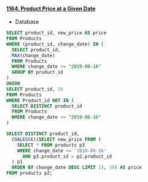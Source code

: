 #### [1164. Product Price at a Given Date](https://leetcode.com/problems/product-price-at-a-given-date/)

* Database

```sql
SELECT product_id, new_price AS price
FROM Products
WHERE (product_id, change_date) IN (
  SELECT product_id,
  MAX(change_date)
  FROM Products
  WHERE change_date <= "2019-08-16"
  GROUP BY product_id
) 
UNION
SELECT product_id, 10
FROM Products
WHERE Product_id NOT IN (
  SELECT DISTINCT product_id
  FROM Products
  WHERE change_date <= "2019-08-16"
)
```
```sql
SELECT DISTINCT product_id,
  COALESCE((SELECT new_price FROM (
    SELECT * FROM products p3 
    WHERE change_date <= '2019-08-16' 
      AND p3.product_id = p2.product_id
  ) p1
  ORDER BY change_date DESC LIMIT 1), 10) AS price
FROM products p2;
```
<br/>